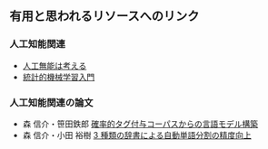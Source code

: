 ## 有用と思われるリソースへのリンク

### 人工知能関連
- [人工無能は考える](http://www.ycf.nanet.co.jp/~skato/muno/)
- [統計的機械学習入門](http://www.r.dl.itc.u-tokyo.ac.jp/~nakagawa/SML1/index-SML.html)

### 人工知能関連の論文
- 森 信介・笹田鉄郎 [確率的タグ付与コーパスからの言語モデル構築](http://plata.ar.media.kyoto-u.ac.jp/mori/research/public/NL10May.pdf)
- 森 信介・小田 裕樹 [3 種類の辞書による自動単語分割の精度向上](http://plata.ar.media.kyoto-u.ac.jp/mori/research/public/NLP11Jun2.pdf)

